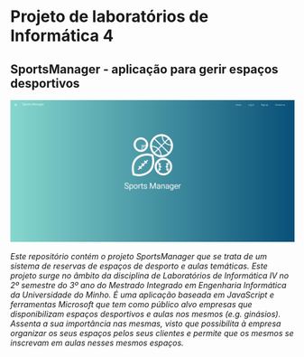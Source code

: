 # Projeto de laboratórios de Informática 4

## SportsManager - aplicação para gerir espaços desportivos

![Main Page](main.png)

*Este repositório contém o projeto SportsManager que se trata de um sistema de reservas de espaços de desporto e aulas temáticas. Este projeto surge no âmbito da disciplina de Laboratórios de Informática IV no 2º semestre do 3º ano do Mestrado Integrado em Engenharia Informática da Universidade do Minho. É uma aplicação baseada em JavaScript e ferramentas Microsoft que tem como público alvo empresas que disponibilizam espaços desportivos e aulas nos mesmos (e.g. ginásios). Assenta a sua importância nas mesmas, visto que possibilita à empresa organizar os seus espaços pelos seus clientes e permite que os mesmos se inscrevam em aulas nesses mesmos espaços.*
